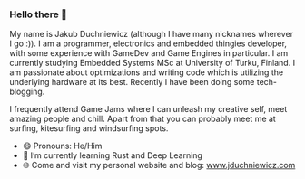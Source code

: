 ### Hello there 👋

My name is Jakub Duchniewicz (although I have many nicknames wherever I go :)). I am a programmer, electronics and embedded thingies developer, with some experience with GameDev and Game Engines in particular. I am currently studying Embedded Systems MSc at University of Turku, Finland. I am passionate about optimizations and writing code which is utilizing the underlying hardware at its best. Recently I have been doing some tech-blogging.

I frequently attend Game Jams where I can unleash my creative self, meet amazing people and chill. Apart from that you can probably meet me at surfing, kitesurfing and windsurfing spots.

- 😄 Pronouns: He/Him
- 🌱 I’m currently learning Rust and Deep Learning
- 🌐 Come and visit my personal website and blog: www.jduchniewicz.com
